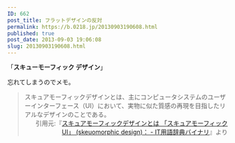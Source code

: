 ```yaml
---
ID: 662
post_title: フラットデザインの反対
permalink: https://b.0218.jp/20130903190608.html
published: true
post_date: 2013-09-03 19:06:08
slug: 20130903190608.html
---
```

「<strong>スキューモーフィック デザイン</strong>」

忘れてしまうのでメモ。

<blockquote>スキュアモーフィックデザインとは、主にコンピュータシステムのユーザーインターフェース（UI）において、実物に似た質感の再現を目指したリアルなデザインのことである。<div align="right">引用元:『<a href="http://goo.gl/zbuJdw" target="_blank">スキュアモーフィックデザインとは 「スキュアモーフィックUI」 (skeuomorphic design)： - IT用語辞典バイナリ</a>』より</div></blockquote>